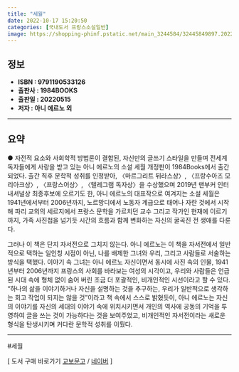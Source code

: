 ```yaml
---
title: "세월"
date: 2022-10-17 15:20:50
categories: [국내도서 프랑스소설일반]
image: https://shopping-phinf.pstatic.net/main_3244584/32445849897.20220527050923.jpg
---
```


## **정보**

- **ISBN : 9791190533126**
- **출판사 : 1984BOOKS**
- **출판일 : 20220515**
- **저자 : 아니 에르노 외**

------



## **요약**

● 자전적 요소와 사회학적 방법론이 결합된, 자신만의 글쓰기 스타일을 만들며 전세계 독자들에게 사랑을 받고 있는 아니 에르노의 소설 세월 개정판이 1984Books에서 출간되었다.
출간 직후 문학적 성취를 인정받아, 〈마르그리트 뒤라스상〉, 〈프랑수아즈 모리아크상〉, 〈프랑스어상〉, 〈텔레그램 독자상〉을 수상했으며 2019년 맨부커 인터내셔널상 최종후보에 오르기도 한, 아니 에르노의 대표작으로 여겨지는 소설 세월은 1941년에서부터 2006년까지, 노르망디에서 노동자 계급으로 태어나 자란 것에서 시작해 파리 교외의 세르지에서 프랑스 문학을 가르치던 교수 그리고 작가인 현재에 이르기까지, 가족 사진첩을 넘기듯 시간의 흐름과 함께 변화하는 자신의 굴곡진 전 생애를 다룬다. 

그러나 이 책은 단지 자서전으로 그치지 않는다. 아니 에르노는 이 책을 자서전에서 일반적으로 택하는 일인칭 시점이 아닌, 나를 배제한 그녀와 우리, 그리고 사람들로 서술하는 방식을 택했다. 이야기 속 그녀는 아니 에르노 자신이면서 동시에 사진 속의 인물, 1941년부터 2006년까지 프랑스의 사회를 바라보는 여성의 시각이고, 우리와 사람들은 언급된 시대 속에 형체 없이 숨어 버린 조금 더 포괄적인, 비개인적인 시선이라고 할 수 있다. “하나의 삶을 이야기하거나 자신을 설명하는 것을 추구하는, 우리가 일반적으로 생각하는 회고 작업이 되지는 않을 것”이라고 책 속에서 스스로 밝혔듯이, 아니 에르노는 자신의 이야기를 자신의 세대의 이야기 속에 위치시키면서 개인의 역사에 공동의 기억을 투영하여 글을 쓰는 것이 가능하다는 것을 보여주었고, 비개인적인 자서전이라는 새로운 형식을 탄생시키며 커다란 문학적 성취를 이뤘다.

------

#세월

[ 도서 구매 바로가기   [교보문고](https://product.kyobobook.co.kr/detail/S000060627913)  /  [네이버](https://search.shopping.naver.com/book/catalog/32445849897) ]

